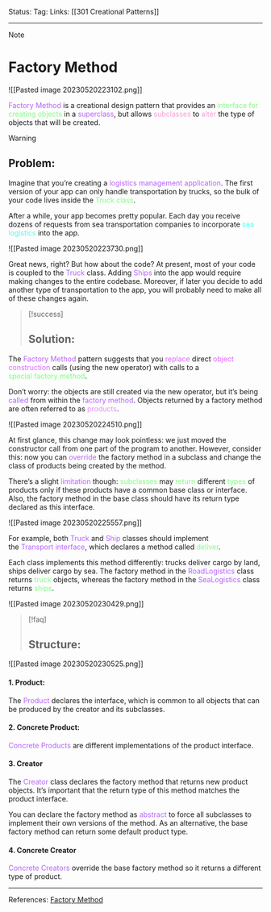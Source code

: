 Status: 
Tag:
Links: [[301 Creational Patterns]]

---
> [!note] 
>  # Factory Method

![[Pasted image 20230520223102.png]]

<font style="color:#b562f9">Factory Method</font> is a creational design pattern that provides an <font style="color:#81fd83">interface for creating objects</font> in a <font style="color:#b562f9">superclass</font>, but allows <font style="color:#fd9bd4">subclasses</font> to <font style="color:#fd9bd4">alter</font> the type of objects that will be created.

> [!warning] 
> ## Problem: 

Imagine that you’re creating a <font style="color:#b562f9">logistics management application</font>. The first version of your app can only handle transportation by trucks, so the bulk of your code lives inside the <font style="color:#81fd83">Truck class</font>.

After a while, your app becomes pretty popular. Each day you receive dozens of requests from sea transportation companies to incorporate <font style="color:#47fff3">sea logistics</font> into the app.

![[Pasted image 20230520223730.png]]

Great news, right? But how about the code? At present, most of your code is coupled to the <font style="color:#b562f9">Truck</font> class. Adding <font style="color:#b562f9">Ships</font> into the app would require making changes to the entire codebase. Moreover, if later you decide to add another type of transportation to the app, you will probably need to make all of these changes again.

> [!success] 
> ## Solution: 

The <font style="color:#b562f9">Factory Method</font> pattern suggests that you <font style="color:#dd68fd">replace</font> direct <font style="color:#dd68fd">object construction</font> calls (using the new operator) with calls to a <font style="color:#81fd83">special factory method</font>. 

Don’t worry: the objects are still created via the new operator, but it’s being <font style="color:#b562f9">called</font> from within the <font style="color:#b562f9">factory method</font>. Objects returned by a factory method are often referred to as <font style="color:#e493fb">products</font>.

![[Pasted image 20230520224510.png]]

At first glance, this change may look pointless: we just moved the constructor call from one part of the program to another. However, consider this: now you can <font style="color:#b562f9">override</font> the factory method in a subclass and change the class of products being created by the method.

There’s a slight <font style="color:#b562f9">limitation</font> though: <font style="color:#81fd83">subclasses</font> may <font style="color:#81fd83">return</font> different <font style="color:#81fd83">types</font> of products only if these products have a common base class or interface. Also, the factory method in the base class should have its return type declared as this interface.

![[Pasted image 20230520225557.png]]

For example, both <font style="color:#b562f9">Truck</font> and <font style="color:#b562f9">Ship</font> classes should implement the <font style="color:#b562f9">Transport interface</font>, which declares a method called <font style="color:#81fd83">deliver</font>. 

Each class implements this method differently: trucks deliver cargo by land, ships deliver cargo by sea. The factory method in the <font style="color:#b562f9">RoadLogistics</font> class returns <font style="color:#81fd83">truck</font> objects, whereas the factory method in the <font style="color:#b562f9">SeaLogistics</font> class returns <font style="color:#81fd83">ships</font>.

![[Pasted image 20230520230429.png]]

> [!faq] 
> ## Structure: 

![[Pasted image 20230520230525.png]]


#### 1. Product:

The <font style="color:#b562f9">Product</font> declares the interface, which is common to all objects that can be produced by the creator and its subclasses.

#### 2. Concrete Product:

<font style="color:#b562f9">Concrete Products </font>are different implementations of the product interface.

#### 3. Creator

The <font style="color:#b562f9">Creator</font> class declares the factory method that returns new product objects. It’s important that the return type of this method matches the product interface.

You can declare the factory method as <font style="color:#b562f9">abstract</font> to force all subclasses to implement their own versions of the method. As an alternative, the base factory method can return some default product type.

#### 4. Concrete Creator

<font style="color:#b562f9">Concrete Creators</font> override the base factory method so it returns a different type of product.


---
References: [Factory Method](https://refactoring.guru/design-patterns/factory-method)
